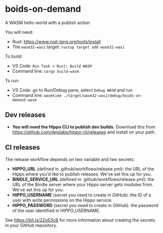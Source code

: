 # boids-on-demand

A WASM hello-world with a publish action

You will need:
* Rust: https://www.rust-lang.org/tools/install
* The `wasm32-wasi` target: `rustup target add wasm32-wasi`

To build:
* VS Code: `Run Task > Rust: Build WASM`
* Command line: `cargo build-wasm`

To run:
* VS Code: go to Run/Debug pane, select `Debug WASM` and run
* Command line: `wasmtime ./target/wasm32-wasi/debug/boids-on-demand.wasm`


## Dev releases

* **You will need the Hippo CLI to publish dev builds.** Download this from
  https://github.com/deislabs/hippo-cli/releases and install on your path.

## CI releases

The release workflow depends on two variable and two secrets:

* **HIPPO_URL** (defined in .github/workflows/release.yml): the
  URL of the Hippo where you'd like to
  publish releases. We've set this up for you.
* **BINDLE_SERVICE_URL** (defined in .github/workflows/release.yml): the
  URL of the Bindle server where your Hippo server
  gets modules from. We've set this up for you.
* **HIPPO_USERNAME** (secret you need to create in GitHub): the ID
  of a user with write permissions on the Hippo service.
* **HIPPO_PASSWORD** (secret you need to create in GitHub): the
  password of the user identified in HIPPO_USERNAME.

See https://bit.ly/2ZqS3cB for more information about creating the
secrets in your GitHub repository.
